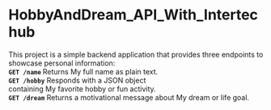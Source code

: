 # HobbyAndDream_API_With_Intertechub
This project is a simple backend application that provides three endpoints to showcase personal information:  
<b>`GET /name` </b> Returns My full name as plain text.<br> 
 <b>`GET /hobby`</b> Responds with a JSON object <br>containing My favorite hobby or fun activity.<br>
 <b>`GET /dream`</b> Returns a motivational message about My dream or life goal.

